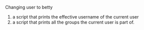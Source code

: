 Changing user to betty
1. a script that prints the effective username of the current user
2.  a script that prints all the groups the current user is part of.
